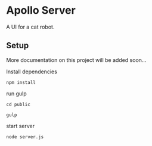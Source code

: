 # Apollo Server

A UI for a cat robot.

## Setup

More documentation on this project will be added soon...

Install dependencies

    npm install
    
run gulp

    cd public

    gulp

start server

    node server.js
